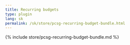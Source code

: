 ```yaml
---
title: Recurring budgets
type: plugin
lang: sk
permalink: /sk/store/pcsg-recurring-budget-bundle.html
---
```


{% include store/pcsg-recurring-budget-bundle.md %}
